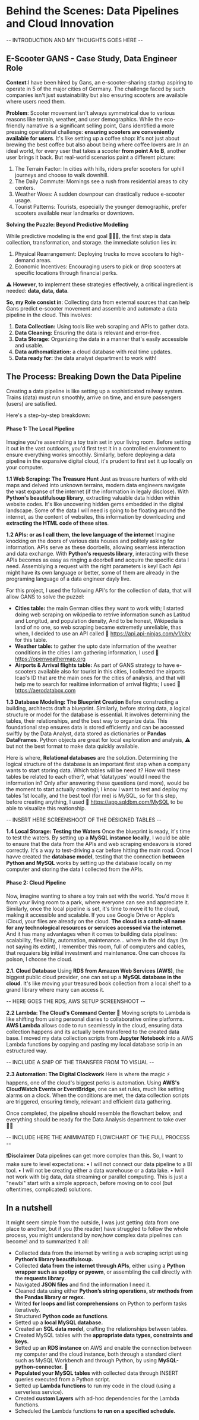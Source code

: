 # Behind the Scenes: Data Pipelines and Cloud Innovation 

-- INTRODUCTION AND MY THOUGHTS GOES HERE --

## E-Scooter GANS - Case Study, Data Engineer Role

**Context**:I have been hired by Gans, an e-scooter-sharing startup aspiring to operate in 5 of the major cities of Germany. The challenge faced by such
companies isn't just sustainability but also ensuring scooters are available where users need them.

**Problem**: Scooter movement isn't always symmetrical due to various reasons like terrain, weather, and user demographics. While the eco-friendly
narrative is a significant selling point, Gans identified a more pressing operational challenge: **ensuring scooters are conveniently available for
users**. It's like setting up a coffee shop: it's not just about brewing the best coffee but also about being where coffee lovers are.In an ideal world,
for every user that takes a scooter **from point A to B**, another user brings it back. But real-world scenarios paint a different picture:

1. The Terrain Factor: In cities with hills, riders prefer scooters for uphill journeys and choose to walk downhill.
2. The Daily Commute: Mornings see a rush from residential areas to city centers.
3. Weather Woes: A sudden downpour can drastically reduce e-scooter usage.
4. Tourist Patterns: Tourists, especially the younger demographic, prefer scooters available near landmarks or downtown.

**Solving the Puzzle: Beyond Predictive Modelling**

While predictive modeling is the end goal 🏃🏽‍♀️, the first step is data collection, transformation, and storage. the immediate solution lies in:

1. Physical Rearrangement: Deploying trucks to move scooters to high-demand areas.
2. Economic Incentives: Encouraging users to pick or drop scooters at specific locations through financial perks.

⚠️ **However**, to implement these strategies effectively, a critical ingredient is needed: **data, data, data**.

**So, my Role consist in**: Collecting data from external sources that can help Gans predict e-scooter movement and assemble and automate a data pipeline
in the cloud. This involves:

1. **Data Collection:** Using tools like web scraping and APIs to gather data.
2. **Data Cleaning:** Ensuring the data is relevant and error-free.
3. **Data Storage:** Organizing the data in a manner that's easily accessible and usable.
4. **Data authomatization:** a cloud database with real time updates.
5. **Data ready for:** the data analyst department to work with!

## The Process: Breaking Down the Data Pipeline
Creating a data pipeline is like setting up a sophisticated railway system. Trains (data) must run smoothly, arrive on time, and ensure passengers (users)
are satisfied. 

Here's a step-by-step breakdown:

#### Phase 1: The Local Pipeline

Imagine you're assembling a toy train set in your living room. Before setting it out in the vast outdoors, you'd first test it in a controlled environment
to ensure everything works smoothly. Similarly, before deploying a data pipeline in the expansive digital cloud, it's prudent to first set it up locally
on your computer.

**1.1 Web Scraping: The Treasure Hunt**
Just as treasure hunters of with old maps and delved into unknown terrains, modern data engineers navigate the vast expanse of the internet (if the
information in legaly disclose). With **Python's beautifulsoup library**, extracting valuable data hidden within website codes. It's like uncovering
hidden gems embedded in the digital landscape. Some of the data I will need is going to be floating around the internet, as the content of websites,
this information by downloading and **extracting the HTML code of these sites**.

**1.2 APIs: or as I call them, the love language of the internet**
Imagine knocking on the doors of various data houses and politely asking for information. APIs serve as these doorbells, allowing seamless interaction and
data exchange. With **Python's requests library**, interacting with these APIs becomes as easy as ringing a doorbell and acquire the specific data I need.
Assemblying a request with the right parameters is key! Each Api might have its own language or better, some of them are already in the programing
language of a data engineer dayly live. 

For this project, I used the following API's for the collection of data, that will allow GANS to solve the puzzel:

 - **Cities table:** the main German cities they want to work with; I started doing web scraping on wikipedia to retrive information sunch as Latitud and
Longitud, and population density, And to be honest, Wikipedia is land of no one, so web scraping became extremetly unreliable, thas when, I decided to
use an API called 🔗 https://api.api-ninjas.com/v1/city for this table.
 - **Weather table:** to gather the upto date information of the weather conditions in the cities I am gathering information, I used
🔗 https://openweathermap.org
 - **Airports & Arrival flights table:** As part of GANS strategy to have e-scooters available also for tourist in this cities, I collected the airports
Icao's ID that are the main ones for the cities of analysis, and that will help me to search for realtime information of arrival flights; I used
🔗 https://aerodatabox.com 


**1.3 Database Modeling: The Blueprint Creation**
Before constructing a building, architects draft a blueprint. Similarly, before storing data, a logical structure or model for the database is essential.
It involves determining the tables, their relationships, and the best way to organize data. This foundational step ensures data is stored efficiently and
can be accessed swiftly by the Data Analyst, data stored as dictionaries or **Pandas DataFrames**. Python objects are great for local exploration and
analysis, ⚠️ but not the best format to make data quickly available. 

Here is where, **Relational databases** are the solution. Determining the logical structure of the database is an important first step when a company
wants to start storing data. Which tables will be need it? How will these tables be related to each other?, what 'datatypes' would I need the information
in? Only after answering these questions (and more), would be the moment to start actually creating!; I know I want to test and deploy my tables 1st
locally, and the best tool (for me) is MySQL, so for this step, before creating anything, I used 🔗 https://app.sqldbm.com/MySQL to be able to visualize
this reationship. 

-- INSERT HERE SCREENSHOOT OF THE DESIGNED TABLES --

**1.4 Local Storage: Testing the Waters**
Once the blueprint is ready, it's time to test the waters. By setting up a **MySQL instance locally**, I would be able to ensure that the data from the
APIs and web scraping endeavors is stored correctly. It's a way to test-driving a car before hitting the main road. Once I havve created the **database
model**, testing that the connection **between Python and MySQL** works by setting up the database locally on my computer and storing the data I
collected from the APIs.

#### Phase 2: Cloud Pipeline

Now, imagine wanting to share a toy train set with the world. You'd move it from your living room to a park, where everyone can see and appreciate it.
Similarly, once the local pipeline is set, it's time to move it to the cloud, making it accessible and scalable. If you use Google Drive or Apple’s
iCloud, your files are already on the cloud. **The cloud is a catch-all name for any technological resources or services accessed via the internet**. And
it has many advantages when it comes to building data pipelines: scalability, flexibility, automation, maintenance… where in the old days (Im not saying
its extint), I remember this room, full of computers and cables, that requaiers big initial investment and maintenance. One can choose its poison, I
choose the cloud. 

**2.1. Cloud Database**
Using **RDS from Amazon Web Services (AWS)**, the biggest public cloud provider, one can set up a **MySQL database in the cloud**. It's like moving your
treasured book collection from a local shelf to a grand library where many can access it. 

-- HERE GOES THE RDS, AWS SETUP SCREENSHOOT --

**2.2 Lambda: The Cloud's Command Center 🫡**
Moving scripts to Lambda is like shifting from using personal diaries to collaborative online platforms. **AWS Lambda** allows code to run seamlessly in
the cloud, ensuring data collection happens and its actually been transfered to the created data base. I moved my data collection scripts from **Jupyter
Notebook** into a AWS Lambda functions by copying and pasting my local database scrip in an estructured way. 

-- INCLUDE A SNIP OF THE TRANSFER FROM TO VISUAL --

**2.3 Automation: The Digital Clockwork**
Here is where the magic ⚡️ happens, one of the cloud's biggest perks is automation. Using **AWS's CloudWatch Events or EventBridge**, one can set rules,
much like setting alarms on a clock. When the conditions are met, the data collection scripts are triggered, ensuring timely, relevant and efficient data
gathering.

Once completed, the pipeline should resemble the flowchart below, and everything should be ready for the Data Analysis department to take over 🤸🏽

-- INCLUDE HERE THE ANIMMATED FLOWCHART OF THE FULL PROCESS --


❗️**Disclaimer**
Data pipelines can get more complex than this. So, I want to make sure to level expectations:
•	I will not connect our data pipeline to a BI tool.
•	I will not be creating either a data warehouse or a data lake.
•	Iwill not work with big data, data streaming or parallel computing.
This is just a "newbi" start with a simple approach, before moving on to cool (but oftentimes, complicated) solutions.

## In a nutshell

It might seem simple from the outside, I was just getting data from one place to another, but if you (the reader) have struggled to follow the whole process, you might understand by now,how complex data pipelines can become! and to summarized it all:

 - Collected data from the internet by writing a web scraping script using **Python’s library beautifulsoup.**
 - Collected **data from the internet through APIs**, either using a **Python wrapper such as spotipy or pyowm**, or assembling the call directly with the
   **requests library**.
 - Navigated **JSON files** and find the information I need it.
 - Cleaned data using either **Python’s string operations, str methods from the Pandas library or regex.**
 - Writed **for loops and list comprehensions** on Python to perform tasks iteratively.
 - Structured **Python code as functions**.
 - Setted up a **local MySQL database.**
 - Created an **SQL data model**, crafting the relationships between tables.
 - Created MySQL tables with the **appropriate data types, constraints and keys.**
 - Setted up an **RDS instance** on AWS and enable the connection between my computer and the cloud instance, both through a standard client such as
   MySQL Workbench and through Python, by using **MySQL-python-connector.** 🔌
 - **Populated your MySQL tables** with collected data through INSERT queries executed from a Python script.
 - Setted up **Lambda functions** to run my code in the cloud (using a serverless service).
 - Created **custom Layers** with ad-hoc dependencies for the Lambda functions.
 - Scheduled the Lambda functions **to run on a specified schedule.**







































